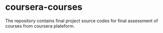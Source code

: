 # coursera-courses
The repository contains final project source codes for final assessment of courses from coursera plateform. 
